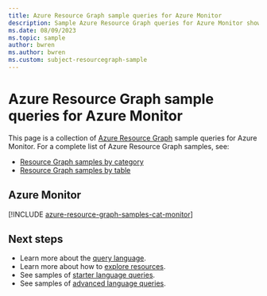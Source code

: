 ```yaml
---
title: Azure Resource Graph sample queries for Azure Monitor
description: Sample Azure Resource Graph queries for Azure Monitor showing the use of resource types and tables to access Azure Monitor-related resources and properties.
ms.date: 08/09/2023
ms.topic: sample
author: bwren
ms.author: bwren
ms.custom: subject-resourcegraph-sample
---
```

# Azure Resource Graph sample queries for Azure Monitor

This page is a collection of [Azure Resource Graph](../governance/resource-graph/overview.md) sample queries
for Azure Monitor. For a complete list of Azure Resource Graph samples, see:
- [Resource Graph samples by category](../governance/resource-graph/samples/samples-by-category.md)
- [Resource Graph samples by table](../governance/resource-graph/samples/samples-by-table.md)

## Azure Monitor

[!INCLUDE [azure-resource-graph-samples-cat-monitor](../../includes/resource-graph/samples/bycat/azure-monitor.md)]

## Next steps

- Learn more about the [query language](../governance/resource-graph/concepts/query-language.md).
- Learn more about how to [explore resources](../governance/resource-graph/concepts/explore-resources.md).
- See samples of [starter language queries](../governance/resource-graph/samples/starter.md).
- See samples of [advanced language queries](../governance/resource-graph/samples/advanced.md).

